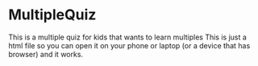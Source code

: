# MultipleQuiz
This is a multiple quiz for kids that wants to learn multiples
This is just a html file so you can open it on your phone or laptop (or a device that has browser) and it works.
